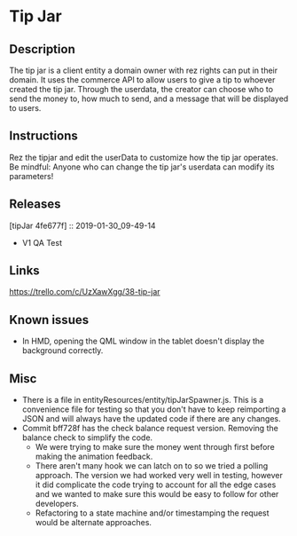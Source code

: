 # Tip Jar

## Description
The tip jar is a client entity a domain owner with rez rights can put in their domain.  It uses the commerce API to allow users to give a tip to whoever created the tip jar.  Through the userdata, the creator can choose who to send the money to, how much to send, and a message that will be displayed to users.  

## Instructions
Rez the tipjar and edit the userData to customize how the tip jar operates. Be mindful: Anyone who can change the tip jar's userdata can modify its parameters!

## Releases
[tipJar 4fe677f] :: 2019-01-30_09-49-14
- V1 QA Test

## Links
https://trello.com/c/UzXawXgg/38-tip-jar

## Known issues
- In HMD, opening the QML window in the tablet doesn't display the background correctly.

## Misc
- There is a file in entityResources/entity/tipJarSpawner.js.  This is a convenience file for testing so that you don't have to keep reimporting a JSON and will always have the updated code if there are any changes. 
- Commit bff728f has the check balance request version.  Removing the balance check to simplify the code.
    - We were trying to make sure the money went through first before making the animation feedback.
    - There aren't many hook we can latch on to so we tried a polling approach.  The version we had worked very well in testing, however it did complicate the code trying to account for all the edge cases and we wanted to make sure this would be easy to follow for other developers. 
    - Refactoring to a state machine and/or timestamping the request would be alternate approaches.
